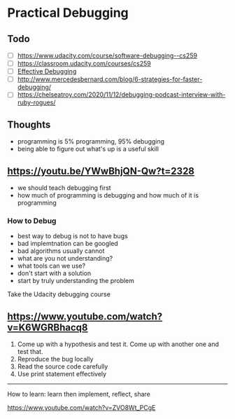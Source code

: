 # Practical Debugging

## Todo

- [ ] https://www.udacity.com/course/software-debugging--cs259
- [ ] https://classroom.udacity.com/courses/cs259
- [ ] [Effective Debugging](https://www.amazon.com/gp/product/0134394798/ref=ox_sc_act_title_1?smid=ATVPDKIKX0DER&psc=1)
- [ ] http://www.mercedesbernard.com/blog/6-strategies-for-faster-debugging/
- [ ] https://chelseatroy.com/2020/11/12/debugging-podcast-interview-with-ruby-rogues/

## Thoughts

- programming is 5% programming, 95% debugging
- being able to figure out what's up is a useful skill

## https://youtu.be/YWwBhjQN-Qw?t=2328

- we should teach debugging first
- how much of programming is debugging and how much of it is programming

### How to Debug

- best way to debug is not to have bugs
- bad implemtnation can be googled
- bad algorithms usually cannot
- what are you not understanding?
- what tools can we use?
- don't start with a solution
- start by truly understanding the problem

Take the Udacity debugging course

## https://www.youtube.com/watch?v=K6WGRBhacq8

1. Come up with a hypothesis and test it. Come up with another one and test that.
1. Reproduce the bug locally
1. Read the source code carefully
1. Use print statement effectively

---

How to learn: learn then implement, reflect, share

https://www.youtube.com/watch?v=ZVO8Wt_PCgE
